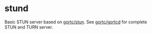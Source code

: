 # stund

Basic STUN server based on [gortc/stun](https://github.com/gortc/stun). See [gortc/gortcd](https://github.com/gortc/gortcd) 
for complete STUN and TURN server.
